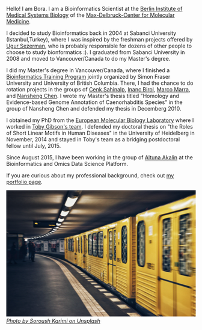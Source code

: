Hello! I am Bora. I am a Bioinformatics Scientist at the [Berlin Institute of Medical Systems Biology](https://www.mdc-berlin.de/bimsb) of 
the [Max-Delbruck-Center for Molecular Medicine](https://www.mdc-berlin.de). 

I decided to study Bioinformatics back in 2004 at Sabanci University (Istanbul,Turkey), where I was inspired by the freshman projects offered by [Ugur Sezerman](http://www.sezermanlab.org/), who is probably responsible for dozens of other people to choose to study bionformatics :). I graduated from Sabanci University in 2008 and moved to Vancouver/Canada to do my Master's degree. 

I did my Master's degree in Vancouver/Canada, where I finished a [Bioinformatics Training Program](https://bcbioinformaticsgrad.ca) jointly organized by Simon Fraser University and University of British Columbia. There, I had the chance to do rotation projects in the groups of [Cenk Sahinalp](https://scholar.google.com/citations?user=O8wbTncAAAAJ&hl=en), [Inanc Birol](https://scholar.google.com/citations?user=Svk1wjsAAAAJ&hl=en), [Marco Marra](https://scholar.google.ca/citations?user=XTZ7_NUAAAAJ&hl=en), and [Nansheng Chen](https://scholar.google.com/citations?user=tEN1cS0AAAAJ&hl=en). I wrote my Master's thesis titled "Homology and Evidence-based Genome Annotation of Caenorhabditis Species" in the group of Nansheng Chen and defended my thesis in Decemberg 2010. 

I obtained my PhD from the [European Molecular Biology Laboratory](www.embl.de) where I worked in [Toby Gibson's team](https://scholar.google.de/citations?user=udfEf1EAAAAJ&hl=en). I defended my doctoral thesis on "the Roles of Short Linear Motifs in Human Diseases" in the University of Heidelberg in November, 2014 and stayed in Toby's team as a bridging postdoctoral fellow until July, 2015. 

Since August 2015, I have been working in the group of [Altuna Akalin](https://bioinformatics.mdc-berlin.de) at the Bioinformatics and Omics Data Science Platform. 

If you are curious about my professional background, check out [my portfolio page](https://borauyar.com/CV/). 

![Berlin](img/soroush-karimi-crjPrExvShc-unsplash.jpg)
*[Photo by Soroush Karimi on Unsplash](https://unsplash.com/photos/crjPrExvShc)*
